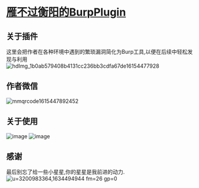 # [雁不过衡阳的BurpPlugin](https://github.com/Yang0615777/BurpPlugin)
## 关于插件</br>
这里会把作者在各种环境中遇到的繁琐漏洞简化为Burp工具,以便在后续中轻松发现与利用</br>
![hdImg_1b0ab579408b4131cc236bb3cdfa67de16154477928](https://user-images.githubusercontent.com/52184829/110751360-b7701c00-827e-11eb-974e-1ddbbcca03de.jpg)  </br>
## 作者微信</br>
![mmqrcode1615447892452](https://user-images.githubusercontent.com/52184829/110751512-e8e8e780-827e-11eb-92c2-c6499bae5042.png)
## 关于使用 
![image](https://user-images.githubusercontent.com/52184829/110755959-872b7c00-8284-11eb-8b23-30e7c6dafe2b.png)
![image](https://user-images.githubusercontent.com/52184829/110755958-872b7c00-8284-11eb-95d6-7907b1ee9ba7.png)
## 感谢
最后别忘了给一些小星星,你的星星是我前进的动力. </br>
![u=3200983364,1634494944 fm=26 gp=0](https://user-images.githubusercontent.com/52184829/110757600-8e538980-8286-11eb-938f-17a160368f8e.jpg)
